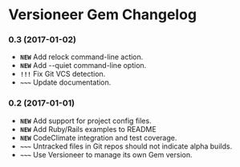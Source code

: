 # Versioneer Gem Changelog

### 0.3 (2017-01-02)

* __`NEW`__ Add relock command-line action.
* __`NEW`__ Add --quiet command-line option.
* __`!!!`__ Fix Git VCS detection.
* __`~~~`__ Update documentation.


### 0.2 (2017-01-01)

* __`NEW`__ Add support for project config files.
* __`NEW`__ Add Ruby/Rails examples to README
* __`NEW`__ CodeClimate integration and test coverage.
* __`~~~`__ Untracked files in Git repos should not indicate alpha builds.
* __`~~~`__ Use Versioneer to manage its own Gem version.

